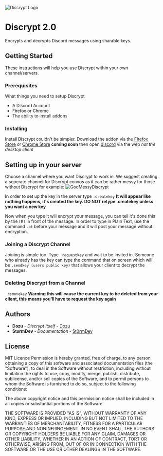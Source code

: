 ![Discrypt Logo](https://s17.postimg.org/d9djz3osv/discrypt.png)
# Discrypt 2.0

Encrypts and decrypts Discord messages using sharable keys.

## Getting Started

These instructions will help you use Discrypt within your own channel/servers.

### Prerequisites

What things you need to setup Discrypt

* A Discord Account
* Firefox or Chrome
* The ability to install addons

### Installing

Install Discrypt couldn't be simpler. Download the addon via the [Firefox Store](https://addons.mozilla.org/en-US/firefox/addon/discrypt/) or [Chrome Store](#) **coming soon** then open [discord](https://discordapp.com) via the web *not the desktop client* 

## Setting up in your server

Choose a channel where you want Discrypt to work in. We suggest creating a seperate channel for Discrypt convos as it can be rather messy for those without Discrypt for example:
![GodMessyDiscrypt](https://s17.postimg.org/445756ny7/Screenshot_143.png)

In order to set up the key in the server type `.createkey` **It will appear like nothing happens, it's created the key. DO NOT retype .createkey unless you want a new key** 

Now when you type it will encrypt your message, you can tell it's done this by the `[E]` in front of the message. In order to type in Plain Text, use the command `.pt` before your message and it will post your message without encryption.

### Joining a Discrypt Channel

Joining is simple too. Type `.requestkey` and wait to be invited in. Someone who already has the key can type the command that on screen which will be `.sendkey (users public key)` that allows your client to decrypt the messages. 

### Deleting Discrypt from a Channel

`.removekey` **Warning this will cause the current key to be deleted from your client, this means you'll have to request the key again**


## Authors

* **Dozu** - *Discrypt itself* - [Dozu](https://github.com/dozu/)
* **StormDev** - *Documentation* - [St0rmDev](https://github.com/st0rmdev/)


## License

MIT Licence
Permission is hereby granted, free of charge, to any person obtaining a copy
of this software and associated documentation files (the "Software"), to deal
in the Software without restriction, including without limitation the rights
to use, copy, modify, merge, publish, distribute, sublicense, and/or sell
copies of the Software, and to permit persons to whom the Software is
furnished to do so, subject to the following conditions:

The above copyright notice and this permission notice shall be included in all
copies or substantial portions of the Software.

THE SOFTWARE IS PROVIDED "AS IS", WITHOUT WARRANTY OF ANY KIND, EXPRESS OR
IMPLIED, INCLUDING BUT NOT LIMITED TO THE WARRANTIES OF MERCHANTABILITY,
FITNESS FOR A PARTICULAR PURPOSE AND NONINFRINGEMENT. IN NO EVENT SHALL THE
AUTHORS OR COPYRIGHT HOLDERS BE LIABLE FOR ANY CLAIM, DAMAGES OR OTHER
LIABILITY, WHETHER IN AN ACTION OF CONTRACT, TORT OR OTHERWISE, ARISING FROM,
OUT OF OR IN CONNECTION WITH THE SOFTWARE OR THE USE OR OTHER DEALINGS IN THE
SOFTWARE.


